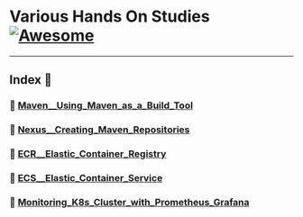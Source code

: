 Various Hands On Studies  [![Awesome](https://cdn.rawgit.com/sindresorhus/awesome/d7305f38d29fed78fa85652e3a63e154dd8e8829/media/badge.svg)](https://github.com/sindresorhus/awesome)
===============
<hr>

## Index 📜

### 🔖 [Maven__Using_Maven_as_a_Build_Tool](https://github.com/medipnegiz/Various_hands_on/tree/main/Maven__Using_Maven_as_a_Build_Tool)

### 🔖 [Nexus__Creating_Maven_Repositories](https://github.com/medipnegiz/Various_hands_on/tree/main/Nexus__Creating_Maven_Repositories)

### 🔖 [ECR__Elastic_Container_Registry](https://github.com/medipnegiz/Various_hands_on/tree/main/ECR__Elastic_Container_Registry)

### 🔖 [ECS__Elastic_Container_Service](https://github.com/medipnegiz/Various_hands_on/tree/main/ECS__Elastic_Container_Service)

### 🔖 [Monitoring_K8s_Cluster_with_Prometheus_Grafana]()

